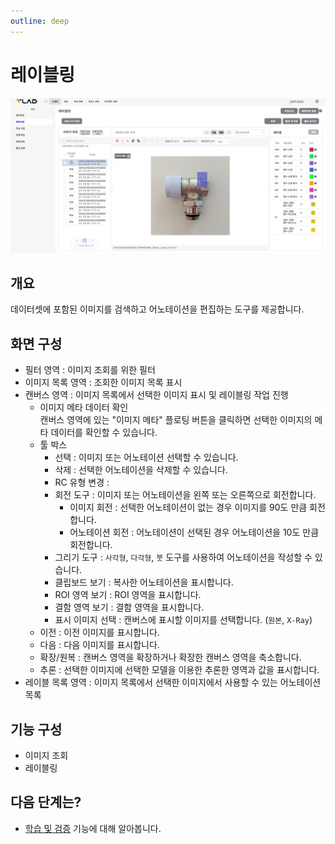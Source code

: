 ```yaml
---
outline: deep
---
```


# 레이블링

![레이블링](/public/ko/labeling/intro-labeling.png)


## 개요
데이터셋에 포함된 이미지를 검색하고 어노테이션을 편집하는 도구를 제공합니다.


## 화면 구성
- 필터 영역 : 이미지 조회를 위한 필터
- 이미지 목록 영역 : 조회한 이미지 목록 표시
- 캔버스 영역 : 이미지 목록에서 선택한 이미지 표시 및 레이블링 작업 진행
  - 이미지 메타 데이터 확인  
    캔버스 영역에 있는 "이미지 메타" 플로팅 버튼을 클릭하면 선택한 이미지의 메타 데이터를 확인할 수 있습니다.
  - 툴 박스
    - 선택 : 이미지 또는 어노테이션 선택할 수 있습니다.
    - 삭제 : 선택한 어노테이션을 삭제할 수 있습니다.
    - RC 유형 변경 : 
    - 회전 도구 : 이미지 또는 어노테이션을 왼쪽 또는 오른쪽으로 회전합니다.
      - 이미지 회전 : 선택한 어노테이션이 없는 경우 이미지를 90도 만큼 회전합니다.
      - 어노테이션 회전 : 어노테이션이 선택된 경우 어노테이션을 10도 만큼 회전합니다.
    - 그리기 도구 : `사각형`, `다각형`, `붓` 도구를 사용하여 어노테이션을 작성할 수 있습니다.
    - 클립보드 보기 : 복사한 어노테이션을 표시합니다.
    - ROI 영역 보기 : ROI 영역을 표시합니다.
    - 결함 영역 보기 : 결함 영역을 표시합니다.
    - 표시 이미지 선택 : 캔버스에 표시할 이미지를 선택합니다. (`원본`, `X-Ray`)
  - 이전 : 이전 이미지를 표시합니다.
  - 다음 : 다음 이미지를 표시합니다.
  - 확장/원복 : 캔버스 영역을 확장하거나 확장한 캔버스 영역을 축소합니다.
  - 추론 : 선택한 이미지에 선택한 모델을 이용한 추론한 영역과 값을 표시합니다.
- 레이블 목록 영역 : 이미지 목록에서 선택한 이미지에서 사용할 수 있는 어노테이션 목록


## 기능 구성
- 이미지 조회  
- 레이블링  


## 다음 단계는?
- [학습 및 검증](./intro-training-validation) 기능에 대해 알아봅니다.
